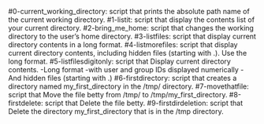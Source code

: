 #0-current_working_directory:
script that prints the absolute path name of the current working directory.
#1-listit:
script that display the contents list of your current directory.
#2-bring_me_home:
script that changes the working directory to the user’s home directory.
#3-listfiles:
script that display current directory contents in a long format.
#4-listmorefiles:
script that display current directory contents, including hidden files (starting with .). Use the long format.
#5-listfilesdigitonly:
script that Display current directory contents.
	-Long format
	-with user and group IDs displayed numerically
	-And hidden files (starting with .)
#6-firstdirectory:
script that creates a directory named my_first_directory in the /tmp/ directory.
#7-movethatfile:
script that Move the file betty from /tmp/ to /tmp/my_first_directory.
#8-firstdelete:
script that Delete the file betty.
#9-firstdirdeletion:
script that Delete the directory my_first_directory that is in the /tmp directory.
